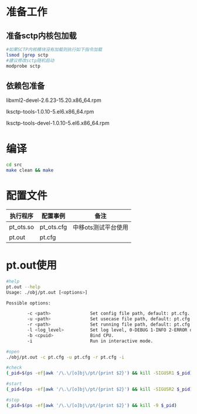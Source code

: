 准备工作
=======
准备sctp内核包加载
-----------------

```bash
#如果SCTP内核模块没有加载则执行如下指令加载
lsmod |grep sctp 
#建议修改sctp随机启动
modprobe sctp     
```

依赖包准备
----------

libxml2-devel-2.6.23-15.20.x86_64.rpm

lksctp-tools-1.0.10-5.el6.x86_64.rpm

lksctp-tools-devel-1.0.10-5.el6.x86_64.rpm


编译
====

```bash
cd src
make clean && make
```

配置文件
========

执行程序    | 配置事例     |备注
------------|--------------|-------------------
pt\_ots.so  | pt\_ots.cfg  |中移ots测试平台使用
pt.out      | pt.cfg       |


pt.out使用
=========

```bash
#help
pt.out --help
Usage: ./obj/pt.out [<options>]

Possible options:

        -c <path>               Set config file path, default: pt.cfg.
        -u <path>               Set usecase file path, default: pt.cfg.
        -r <path>               Set running file path, default: pt.cfg.
        -l <log_level>          Set log level, 0-DEBUG 1-INFO 2-ERROR default: 2.
        -b <cpuid>              Bind CPU.
        -i                      Run in interactive mode.

#open
./obj/pt.out -c pt.cfg -u pt.cfg -r pt.cfg -i

#check
(_pid=$(ps -ef|awk '/\.\/[o]bj\/pt/{print $2}') && kill -SIGUSR1 $_pid)

#start
(_pid=$(ps -ef|awk '/\.\/[o]bj\/pt/{print $2}') && kill -SIGUSR2 $_pid)

#stop
(_pid=$(ps -ef|awk '/\.\/[o]bj\/pt/{print $2}') && kill -9 $_pid)
```


